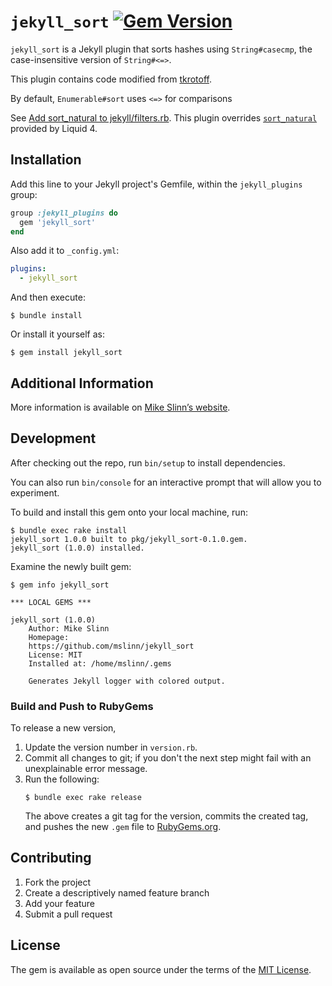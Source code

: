 `jekyll_sort`
[![Gem Version](https://badge.fury.io/rb/jekyll_sort.svg)](https://badge.fury.io/rb/jekyll_sort)
===========

`jekyll_sort` is a Jekyll plugin that sorts hashes using `String#casecmp`, the case-insensitive version of `String#<=>`.

This plugin contains code modified from [tkrotoff](https://github.com/tkrotoff/osteo15.com/blob/b0c8bf66a75fe8b52ef38d94e5f5e1c9469c1957/_plugins/filters.rb#L13-L18).

By default, `Enumerable#sort` uses `<=>` for comparisons

See [Add sort_natural to jekyll/filters.rb](https://github.com/jekyll/jekyll/issues/6290).
This plugin overrides [`sort_natural`](https://shopify.github.io/liquid/filters/sort_natural/) provided by Liquid 4.


## Installation

Add this line to your Jekyll project's Gemfile, within the `jekyll_plugins` group:

```ruby
group :jekyll_plugins do
  gem 'jekyll_sort'
end
```

Also add it to `_config.yml`:
```yaml
plugins:
  - jekyll_sort
```

And then execute:

    $ bundle install

Or install it yourself as:

    $ gem install jekyll_sort


## Additional Information
More information is available on
[Mike Slinn&rsquo;s website](https://www.mslinn.com/blog/2020/10/03/jekyll-plugins.html).


## Development

After checking out the repo, run `bin/setup` to install dependencies.

You can also run `bin/console` for an interactive prompt that will allow you to experiment.


To build and install this gem onto your local machine, run:
```shell
$ bundle exec rake install
jekyll_sort 1.0.0 built to pkg/jekyll_sort-0.1.0.gem.
jekyll_sort (1.0.0) installed.
```

Examine the newly built gem:
```shell
$ gem info jekyll_sort

*** LOCAL GEMS ***

jekyll_sort (1.0.0)
    Author: Mike Slinn
    Homepage:
    https://github.com/mslinn/jekyll_sort
    License: MIT
    Installed at: /home/mslinn/.gems

    Generates Jekyll logger with colored output.
```


### Build and Push to RubyGems
To release a new version,
  1. Update the version number in `version.rb`.
  2. Commit all changes to git; if you don't the next step might fail with an unexplainable error message.
  3. Run the following:
     ```shell
     $ bundle exec rake release
     ```
     The above creates a git tag for the version, commits the created tag,
     and pushes the new `.gem` file to [RubyGems.org](https://rubygems.org).


## Contributing

1. Fork the project
2. Create a descriptively named feature branch
3. Add your feature
4. Submit a pull request


## License

The gem is available as open source under the terms of the [MIT License](https://opensource.org/licenses/MIT).
